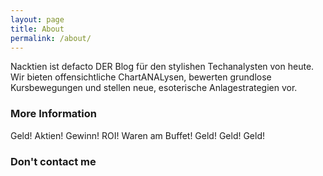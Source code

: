 ```yaml
---
layout: page
title: About
permalink: /about/
---
```


Nacktien ist defacto DER Blog für den stylishen Techanalysten von heute. Wir bieten offensichtliche ChartANALysen, bewerten grundlose Kursbewegungen und stellen neue, esoterische Anlagestrategien vor. 

### More Information

Geld! Aktien! Gewinn! ROI! Waren am Buffet! Geld! Geld! Geld! 

### Don't contact me
